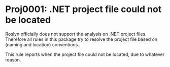 # Proj0001: .NET project file could not be located
Roslyn officially does not support the analysis on .NET project files.
Therefore all rules in this package try to resolve the project file based on
(naming and location) conventions.

This rule reports when the project file could not be located, due to whatever
reason.
